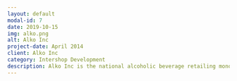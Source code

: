 ```yaml
---
layout: default
modal-id: 7
date: 2019-10-15
img: alko.png
alt: Alko Inc
project-date: April 2014
client: Alko Inc
category: Intershop Development
description: Alko Inc is the national alcoholic beverage retailing monopoly in Finland. It is the only alcoholic store in the country
---
```

